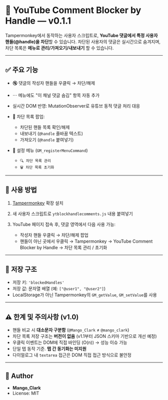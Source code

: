 # 📌 YouTube Comment Blocker by Handle — v0.1.1

Tampermonkey에서 동작하는 사용자 스크립트로, **YouTube 댓글에서 특정 사용자 핸들(@handle)을 차단**할 수 있습니다.
차단된 사용자의 댓글은 실시간으로 숨겨지며, 차단 목록은 **메뉴로 관리/가져오기/내보내기** 할 수 있습니다.

---

## ✅ 주요 기능

* 🔇 댓글의 작성자 핸들을 우클릭 → 차단/해제
* ⋯ 메뉴에도 "이 채널 댓글 숨김" 항목 자동 추가
* 실시간 DOM 반영: MutationObserver로 유튜브 동적 댓글 처리 대응
* 🔧 차단 목록 팝업:

  * 차단된 핸들 목록 확인/해제
  * 내보내기 (`@handle` 줄바꿈 텍스트)
  * 가져오기 (`@handle` 붙여넣기)
* 📝 설정 메뉴 (`GM_registerMenuCommand`)

  * `🔍 차단 목록 관리`
  * `🗑️ 차단 목록 초기화`

---

## 🧠 사용 방법

1. [Tampermonkey](https://www.tampermonkey.net/) 확장 설치
2. 새 사용자 스크립트로 `ytblockhandlecomments.js` 내용 붙여넣기
3. YouTube 페이지 접속 후, 댓글 영역에서 다음 사용 가능:

   * 작성자 핸들 우클릭 → 차단/해제 팝업
   * 핸들이 아닌 곳에서 우클릭 → Tampermonkey → YouTube Comment Blocker by Handle → 차단 목록 관리 / 초기화

---

## 💾 저장 구조

* 저장 키: `'blockedHandles'`
* 저장 값: 문자열 배열 (예: `["@user1", "@user2"]`)
* LocalStorage가 아닌 Tampermonkey의 `GM_getValue`, `GM_setValue`를 사용

---

## ⚠️ 한계 및 주의사항 (v1.0)

* 핸들 비교 시 **대소문자 구분함** (`@Mango_Clark` ≠ `@mango_clark`)
* 차단 목록 저장 구조는 **버전이 없음** (v1.1부터 JSON 스키마 기반으로 개선 예정)
* 우클릭 이벤트는 DOM에 직접 바인딩 (O(n)) → 성능 이슈 가능
* 단일 탭 동작 기준. **탭 간 동기화는 미지원**
* 다이얼로그 내 `textarea` 접근은 DOM 직접 접근 방식으로 불안정

---

## 👤 Author

* **Mango\_Clark**
* License: MIT
